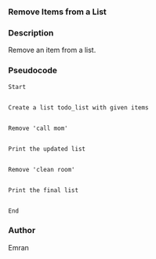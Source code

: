 ### **Remove Items from a List**

### Description

Remove an item from a list.

### Pseudocode

    Start


    Create a list todo_list with given items


    Remove 'call mom'


    Print the updated list


    Remove 'clean room'


    Print the final list


    End

### Author

Emran
